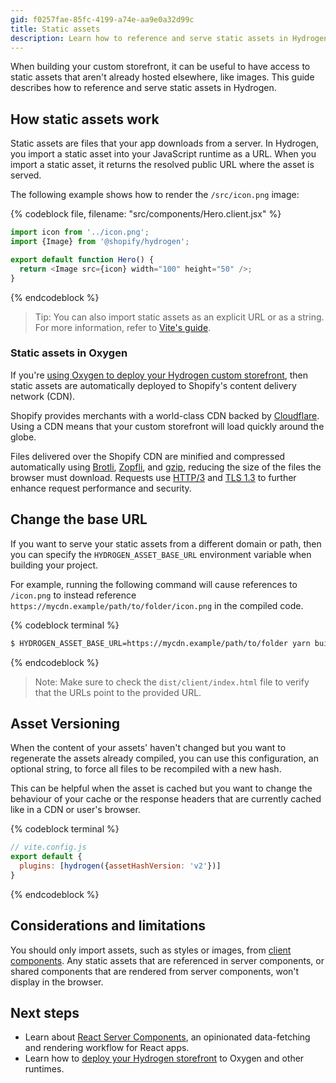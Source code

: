 ```yaml
---
gid: f0257fae-85fc-4199-a74e-aa9e0a32d99c
title: Static assets
description: Learn how to reference and serve static assets in Hydrogen.
---
```


When building your custom storefront, it can be useful to have access to static assets that aren't already hosted elsewhere, like images. This guide describes how to reference and serve static assets in Hydrogen.

## How static assets work

Static assets are files that your app downloads from a server. In Hydrogen, you import a static asset into your JavaScript runtime as a URL. When you import a static asset, it returns the resolved public URL where the asset is served.

The following example shows how to render the `/src/icon.png` image:

{% codeblock file, filename: "src/components/Hero.client.jsx" %}

```js
import icon from '../icon.png';
import {Image} from '@shopify/hydrogen';

export default function Hero() {
  return <Image src={icon} width="100" height="50" />;
}
```

{% endcodeblock %}

> Tip:
> You can also import static assets as an explicit URL or as a string. For more information, refer to [Vite's guide](https://vitejs.dev/guide/assets.html#explicit-url-imports).

### Static assets in Oxygen

If you're [using Oxygen to deploy your Hydrogen custom storefront](https://shopify.dev/custom-storefronts/hydrogen/deployment#deploy-to-oxygen), then static assets are automatically deployed to Shopify's content delivery network (CDN).

Shopify provides merchants with a world-class CDN backed by [Cloudflare](https://cloudflare.com/). Using a CDN means that your custom storefront will load quickly around the globe.

Files delivered over the Shopify CDN are minified and compressed automatically using [Brotli](https://github.com/google/brotli), [Zopfli](https://github.com/google/zopfli), and [gzip](https://en.wikipedia.org/wiki/Gzip), reducing the size of the files the browser must download. Requests use [HTTP/3](https://developers.cloudflare.com/http3/) and [TLS 1.3](https://www.cloudflare.com/learning-resources/tls-1-3/) to further enhance request performance and security.

## Change the base URL

If you want to serve your static assets from a different domain or path, then you can specify the `HYDROGEN_ASSET_BASE_URL` environment variable when building your project.

For example, running the following command will cause references to `/icon.png` to instead reference `https://mycdn.example/path/to/folder/icon.png` in the compiled code.

{% codeblock terminal %}

```bash
$ HYDROGEN_ASSET_BASE_URL=https://mycdn.example/path/to/folder yarn build
```

{% endcodeblock %}

> Note:
> Make sure to check the `dist/client/index.html` file to verify that the URLs point to the provided URL.

## Asset Versioning
When the content of your assets' haven't changed but you want to regenerate the assets already compiled, you can use this configuration, an optional string, to force all files to be recompiled with a new hash.

This can be helpful when the asset is cached but you want to change the behaviour of your cache or the response headers that are currently cached like in a CDN or user's browser.

{% codeblock terminal %}

```js
// vite.config.js
export default {
  plugins: [hydrogen({assetHashVersion: 'v2'})]
}
```

{% endcodeblock %}

## Considerations and limitations

You should only import assets, such as styles or images, from [client components](https://shopify.dev/custom-storefronts/hydrogen/framework/react-server-components#component-types). Any static assets that are referenced in server components, or shared components that are rendered from server components, won't display in the browser.

## Next steps

- Learn about [React Server Components](https://shopify.dev/custom-storefronts/hydrogen/framework/react-server-components), an opinionated data-fetching and rendering workflow for React apps.
- Learn how to [deploy your Hydrogen storefront](https://shopify.dev/custom-storefronts/hydrogen/deployment) to Oxygen and other runtimes.
